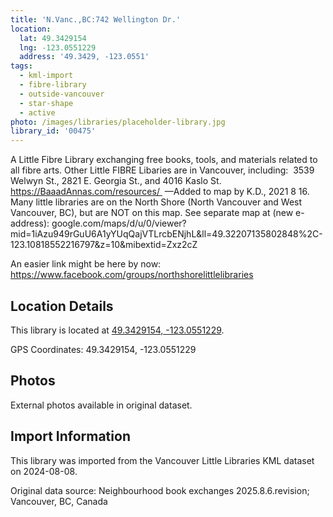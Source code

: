 ```yaml
---
title: 'N.Vanc.,BC:742 Wellington Dr.'
location:
  lat: 49.3429154
  lng: -123.0551229
  address: '49.3429, -123.0551'
tags:
  - kml-import
  - fibre-library
  - outside-vancouver
  - star-shape
  - active
photo: /images/libraries/placeholder-library.jpg
library_id: '00475'
---
```

A Little Fibre Library exchanging free books, tools, and materials related to all fibre arts.
Other Little FIBRE Libaries are in Vancouver, including:  3539 Welwyn St., 2821 E. Georgia St., and 4016 Kaslo St. 
https://BaaadAnnas.com/resources/ 
—Added to map by K.D., 2021 8 16.  
Many little libraries are on the North Shore (North Vancouver and West Vancouver, BC),
but are NOT on this map.
See separate map at (new e-address):
google.com/maps/d/u/0/viewer?mid=1iAzu949rGuU6A1yYUqQajVTLrcbENjhL&ll=49.32207135802848%2C-123.10818552216797&z=10&mibextid=Zxz2cZ

An easier link might be here by now:
https://www.facebook.com/groups/northshorelittlelibraries

## Location Details

This library is located at [49.3429154, -123.0551229](https://www.google.com/maps?q=49.3429154,-123.0551229).

GPS Coordinates: 49.3429154, -123.0551229

## Photos

External photos available in original dataset.

## Import Information

This library was imported from the Vancouver Little Libraries KML dataset on 2024-08-08.

Original data source: Neighbourhood book exchanges 2025.8.6.revision; Vancouver, BC, Canada
